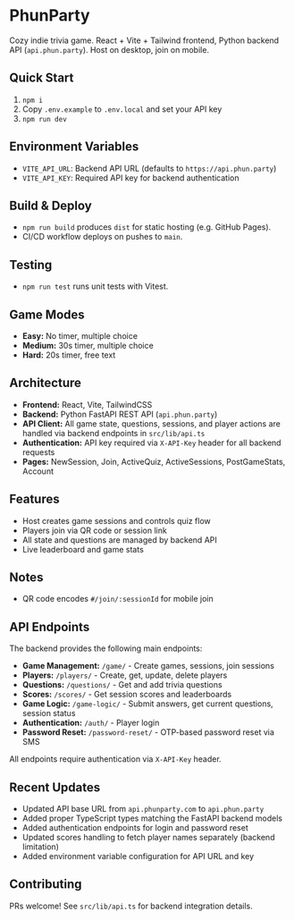
# PhunParty

Cozy indie trivia game. React + Vite + Tailwind frontend, Python backend API (`api.phun.party`). Host on desktop, join on mobile.

## Quick Start

1. `npm i`
2. Copy `.env.example` to `.env.local` and set your API key
3. `npm run dev`

## Environment Variables

- `VITE_API_URL`: Backend API URL (defaults to `https://api.phun.party`)
- `VITE_API_KEY`: Required API key for backend authentication

## Build & Deploy

- `npm run build` produces `dist` for static hosting (e.g. GitHub Pages).
- CI/CD workflow deploys on pushes to `main`.

## Testing

- `npm run test` runs unit tests with Vitest.

## Game Modes

- **Easy:** No timer, multiple choice
- **Medium:** 30s timer, multiple choice
- **Hard:** 20s timer, free text

## Architecture

- **Frontend:** React, Vite, TailwindCSS
- **Backend:** Python FastAPI REST API (`api.phun.party`)
- **API Client:** All game state, questions, sessions, and player actions are handled via backend endpoints in `src/lib/api.ts`
- **Authentication:** API key required via `X-API-Key` header for all backend requests
- **Pages:** NewSession, Join, ActiveQuiz, ActiveSessions, PostGameStats, Account

## Features

- Host creates game sessions and controls quiz flow
- Players join via QR code or session link
- All state and questions are managed by backend API
- Live leaderboard and game stats

## Notes

- QR code encodes `#/join/:sessionId` for mobile join

## API Endpoints

The backend provides the following main endpoints:

- **Game Management:** `/game/` - Create games, sessions, join sessions
- **Players:** `/players/` - Create, get, update, delete players  
- **Questions:** `/questions/` - Get and add trivia questions
- **Scores:** `/scores/` - Get session scores and leaderboards
- **Game Logic:** `/game-logic/` - Submit answers, get current questions, session status
- **Authentication:** `/auth/` - Player login
- **Password Reset:** `/password-reset/` - OTP-based password reset via SMS

All endpoints require authentication via `X-API-Key` header.

## Recent Updates

- Updated API base URL from `api.phunparty.com` to `api.phun.party`
- Added proper TypeScript types matching the FastAPI backend models
- Added authentication endpoints for login and password reset
- Updated scores handling to fetch player names separately (backend limitation)
- Added environment variable configuration for API URL and key

## Contributing

PRs welcome! See `src/lib/api.ts` for backend integration details.